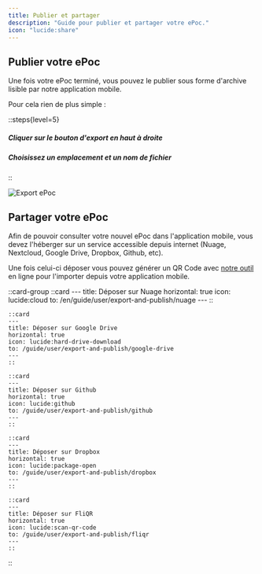 ```yaml
---
title: Publier et partager
description: "Guide pour publier et partager votre ePoc."
icon: "lucide:share"
---
```


## Publier votre ePoc

Une fois votre ePoc terminé, vous pouvez le publier sous forme d'archive lisible par notre application mobile.

Pour cela rien de plus simple :

::steps{level=5}
##### Cliquer sur le bouton d'export en haut à droite
##### Choisissez un emplacement et un nom de fichier
::
<!-- 1. Cliquer sur le bouton d'export en haut à droite
2. Choisisez un emplacement et un nom de fichier -->

![Export ePoc](/images/export-epoc.gif)


## Partager votre ePoc

Afin de pouvoir consulter votre nouvel ePoc dans l'application mobile, vous devez l'héberger sur un service accessible
depuis internet (Nuage, Nextcloud, Google Drive, Dropbox, Github, etc).

Une fois celui-ci déposer vous pouvez générer un QR Code avec [notre outil](/en/tools/qr-code-generator) en ligne pour l'importer depuis votre application mobile.

::card-group
    ::card
    ---
    title: Déposer sur Nuage
    horizontal: true
    icon: lucide:cloud
    to: /en/guide/user/export-and-publish/nuage
    ---
    ::

    ::card
    ---
    title: Déposer sur Google Drive
    horizontal: true
    icon: lucide:hard-drive-download
    to: /guide/user/export-and-publish/google-drive
    ---
    ::

    ::card
    ---
    title: Déposer sur Github
    horizontal: true
    icon: lucide:github
    to: /guide/user/export-and-publish/github
    ---
    ::

    ::card
    ---
    title: Déposer sur Dropbox
    horizontal: true
    icon: lucide:package-open
    to: /guide/user/export-and-publish/dropbox
    ---
    ::

    ::card
    ---
    title: Déposer sur FliQR
    horizontal: true
    icon: lucide:scan-qr-code
    to: /guide/user/export-and-publish/fliqr
    ---
    ::
::
